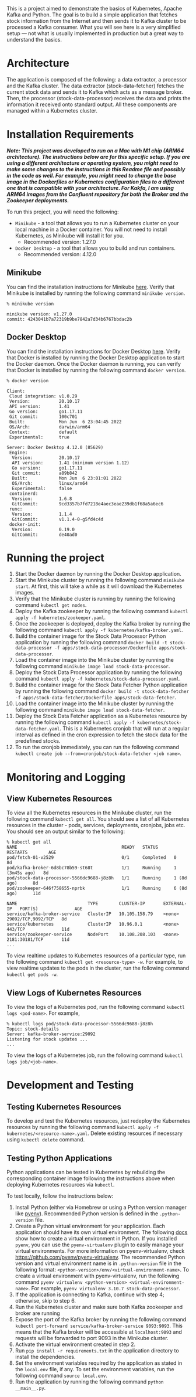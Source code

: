 This is a project aimed to demonstrate the basics of Kubernetes, Apache Kafka and Python. The goal is to build a simple application that fetches stock information from the Internet and then sends it to Kafka cluster to be processed a Kafka consumer. What you will see here is a very simplified setup — not what is usually implemented in production but a great way to understand the basics.

# Architecture

The application is composed of the following: a data extractor, a processor and the Kafka cluster. The data extractor (stock-data-fetcher) fetches the current stock data and sends it to Kafka which acts as a message broker. Then, the processor (stock-data-processor) receives the data and prints the information it received onto standard output. All these components are managed within a Kubernetes cluster.

# Installation Requirements

***Note: This project was developed to run on a Mac with M1 chip (ARM64 architecture). The instructions below are for this specific setup. If you are using a different architecture or operating system, you might need to make some changes to the instructions in this Readme file and possibly in the code as well. For example, you might need to change the base image in the Dockerfiles or Kubernetes configuration files to a different one that is compatible with your architecture. For Kakfa, I am using ARM64 images from the Confluent repository for both the Broker and the Zookeeper deployments.***

To run this project, you will need the following:
- `Minikube` - a tool that allows you to run a Kubernetes cluster on your local machine in a Docker container. You will not need to install Kubernetes, as Minikube will install it for you.
  - Recommended version: 1.27.0
- `Docker Desktop` - a tool that allows you to build and run containers.
  - Recommended version: 4.12.0

## Minikube

You can find the installation instructions for Minikube [here](https://minikube.sigs.k8s.io/docs/start/). Verify that Minikube is installed by running the following command `minikube version`.

```
% minikube version

minikube version: v1.27.0
commit: 4243041b7a72319b9be7842a7d34b6767bbdac2b
```

## Docker Desktop

You can find the installation instructions for Docker Desktop [here](https://docs.docker.com/get-docker/). Verify that Docker is installed by running the Docker Desktop application to start the Docker daemon. Once the Docker daemon is running, you can verify that Docker is installed by running the following command `docker version`.

```
% docker version

Client:
 Cloud integration: v1.0.29
 Version:           20.10.17
 API version:       1.41
 Go version:        go1.17.11
 Git commit:        100c701
 Built:             Mon Jun  6 23:04:45 2022
 OS/Arch:           darwin/arm64
 Context:           default
 Experimental:      true

Server: Docker Desktop 4.12.0 (85629)
 Engine:
  Version:          20.10.17
  API version:      1.41 (minimum version 1.12)
  Go version:       go1.17.11
  Git commit:       a89b842
  Built:            Mon Jun  6 23:01:01 2022
  OS/Arch:          linux/arm64
  Experimental:     false
 containerd:
  Version:          1.6.8
  GitCommit:        9cd3357b7fd7218e4aec3eae239db1f68a5a6ec6
 runc:
  Version:          1.1.4
  GitCommit:        v1.1.4-0-g5fd4c4d
 docker-init:
  Version:          0.19.0
  GitCommit:        de40ad0
```

# Running the project

1. Start the Docker daemon by running the Docker Desktop application.
2. Start the Minikube cluster by running the following command `minikube start`. At first, this will take a while as it will download the Kubernetes images.
3. Verify that the Minikube cluster is running by running the following command `kubectl get nodes`.
4. Deploy the Kafka zookeeper by running the following command `kubectl apply -f kubernetes/zookeeper.yaml`.
5. Once the zookeeper is deployed, deploy the Kafka broker by running the following command `kubectl apply -f kubernetes/kafka-broker.yaml`.
6. Build the container image for the Stock Data Processor Python application by running the following command `docker build -t stock-data-processor -f apps/stock-data-processor/Dockerfile apps/stock-data-processor`.
9. Load the container image into the Minikube cluster by running the following command `minikube image load stock-data-processor`.
7. Deploy the Stock Data Processor application by running the following command `kubectl apply -f kubernetes/stock-data-processor.yaml`.
8. Build the container image for the Stock Data Fetcher Python application by running the following command `docker build -t stock-data-fetcher -f apps/stock-data-fetcher/Dockerfile apps/stock-data-fetcher`.
9. Load the container image into the Minikube cluster by running the following command `minikube image load stock-data-fetcher`.
10. Deploy the Stock Data Fetcher application as a Kubernetes resource by running the following command `kubectl apply -f kubernetes/stock-data-fetcher.yaml`. This is a Kubernetes cronjob that will run at a regular interval as defined in the cron expression to fetch the stock data for the predefined stocks.
11. To run the cronjob immediately, you can run the following command `kubectl create job --from=cronjob/stock-data-fetcher <job name>`.

# Monitoring and Logging

## View Kubernetes Resources

To view all the Kubernetes resources in the Minikube cluster, run the following command `kubectl get all`. You should see a list of all Kubernetes resources in the cluster - pods, services, deployments, cronjobs, jobs etc. You should see an output similar to the following:

```
% kubectl get all
NAME                                        READY   STATUS      RESTARTS        AGE
pod/fetch-01-v2529                          0/1     Completed   0               8d
pod/kafka-broker-6d8bc78b59-st68t           1/1     Running     1 (3m45s ago)   8d
pod/stock-data-processor-5566dc9688-j8z8h   1/1     Running     1 (8d ago)      8d
pod/zookeeper-646f758655-nprbk              1/1     Running     6 (8d ago)      11d

NAME                           TYPE        CLUSTER-IP       EXTERNAL-IP   PORT(S)              AGE
service/kafka-broker-service   ClusterIP   10.105.158.79    <none>        29092/TCP,9092/TCP   8d
service/kubernetes             ClusterIP   10.96.0.1        <none>        443/TCP              11d
service/zookeeper-service      NodePort    10.108.208.103   <none>        2181:30181/TCP       11d
...
```

To view realtime updates to Kubernetes resources of a particular type, run the following command `kubectl get <resource-type> -w`. For example, to view realtime updates to the pods in the cluster, run the following command `kubectl get pods -w`.

## View Logs of Kubernetes Resources

To view the logs of a Kubernetes pod, run the following command `kubectl logs <pod-name>`. For example,

```
% kubectl logs pod/stock-data-processor-5566dc9688-j8z8h
Topic: stock-details
Server: kafka-broker-service:29092
Listening for stock updates ...
...
```

To view the logs of a Kubernetes job, run the following command `kubectl logs job/<job-name>`.

# Development and Testing

## Testing Kubernetes Resources

To develop and test the Kubernetes resources, just redeploy the Kubernetes resources by running the following command `kubectl apply -f kubernetes/<resource-name>.yaml`. Delete existing resources if necessary using `kubectl delete` command.

## Testing Python Applications

Python applications can be tested in Kubernetes by rebuilding the corresponding container image following the instructions above when deploying Kubernetes resources via `kubectl`.

To test locally, follow the instructions below:
1. Install Python (either via Homebrew or using a Python version manager like [pyenv](https://github.com/pyenv/pyenv)). Recommended Python version is defined in the `.python-version` file.
2. Create a Python virtual environment for your application. Each application should have its own virtual environment. The following [docs](https://docs.python.org/3/tutorial/venv.html) show how to create a virtual environment in Python. If you installed `pyenv`, you can use the `pyenv-virtualenv` plugin to easily manage your virtual environments.  For more information on pyenv-virtualenv, check https://github.com/pyenv/pyenv-virtualenv. The recommended Python version and virtual environment name is in `.python-version` file in the following format: `<python-version>/env/<virtual-environment-name>`. To create a virtual environment with pyenv-virtualenv, run the following command `pyenv virtualenv <python-version> <virtual-environment-name>`. For example, `pyenv virtualenv 3.10.7 stock-data-processor`.
3. If the application is connecting to Kafka, continue with step 4; otherwise, skip to step 6.
4. Run the Kubernetes cluster and make sure both Kafka zookeeper and broker are running
5. Expose the port of the Kafka broker by running the following command `kubectl port-forward service/kafka-broker-service 9093:9093`. This means that the Kafka broker will be accessible at `localhost:9093` and requests will be forwarded to port 9093 in the Minikube cluster.
6. Activate the virtual environment created in step 2.
7. Run `pip install -r requirements.txt` in the application directory to install the dependencies.
8. Set the environment variables required by the application as stated in the `local.env` file, if any. To set the environment variables, run the following command `source local.env`.
9. Run the application by running the following command `python __main__.py`.
